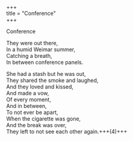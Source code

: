 +++  
title = "Conference"  
+++  

Conference  

They were out there,  
In a humid Weimar summer,  
Catching a breath,  
In between conference panels.  

She had a stash but he was out,  
They shared the smoke and laughed,  
And they loved and kissed,  
And made a vow,  
Of every moment,  
And in between,  
To not ever be apart,  
When the cigarette was gone,  
And the break was over,  
They left to not see each other again.+++(4)+++  